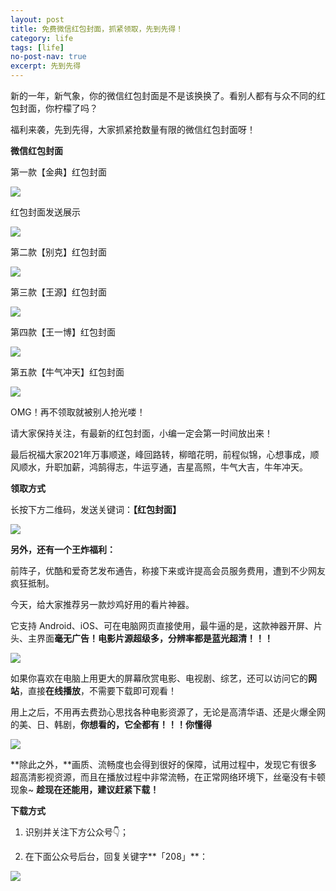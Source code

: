 ```yaml
---
layout: post
title: 免费微信红包封面，抓紧领取，先到先得！
category: life
tags: [life]
no-post-nav: true
excerpt: 先到先得
---
```


新的一年，新气象，你的微信红包封面是不是该换换了。看别人都有与众不同的红包封面，你柠檬了吗？

福利来袭，先到先得，大家抓紧抢数量有限的微信红包封面呀！

**微信红包封面**

第一款【金典】红包封面

![](http://favorites.ren/assets/images/2021/it/fengmian/fengmian01.jpg) 


红包封面发送展示

![](http://favorites.ren/assets/images/2021/it/fengmian/fengmian03.jpg) 

第二款【别克】红包封面

![](http://favorites.ren/assets/images/2021/it/fengmian/fengmian04.jpg) 

第三款【王源】红包封面

![](http://favorites.ren/assets/images/2021/it/fengmian/fengmian05.jpg) 

第四款【王一博】红包封面

![](http://favorites.ren/assets/images/2021/it/fengmian/fengmian06.jpg) 

第五款【牛气冲天】红包封面

![](http://favorites.ren/assets/images/2021/it/fengmian/fengmian07.jpg) 

OMG！再不领取就被别人抢光喽！

请大家保持关注，有最新的红包封面，小编一定会第一时间放出来！

最后祝福大家2021年万事顺遂，峰回路转，柳暗花明，前程似锦，心想事成，顺风顺水，升职加薪，鸿鹄得志，牛运亨通，吉星高照，牛气大吉，牛年冲天。

**领取方式**

长按下方二维码，发送关键词：**【红包封面】**

![](http://favorites.ren/assets/images/2020/it/aliyun/aliyun09.jpg) 

**另外，还有一个王炸福利：**

前阵子，优酷和爱奇艺发布通告，称接下来或许提高会员服务费用，遭到不少网友疯狂抵制。

今天，给大家推荐另一款炒鸡好用的看片神器。

它支持 Android、iOS、可在电脑网页直接使用，最牛逼的是，这款神器开屏、片头、主界面**毫无广告！电影片源超级多，分辨率都是蓝光超清！！！**

![](http://favorites.ren/assets/images/2021/it/fengmian/fengmian09.jpg) 

如果你喜欢在电脑上用更大的屏幕欣赏电影、电视剧、综艺，还可以访问它的**网站**，直接**在线播放**，不需要下载即可观看！

用上之后，不用再去费劲心思找各种电影资源了，无论是高清华语、还是火爆全网的美、日、韩剧，**你想看的，它全都有！！！你懂得**

![](http://favorites.ren/assets/images/2021/it/fengmian/fengmian10.jpg) 

**除此之外，**画质、流畅度也会得到很好的保障，试用过程中，发现它有很多超高清影视资源，而且在播放过程中非常流畅，在正常网络环境下，丝毫没有卡顿现象~ **趁现在还能用，建议赶紧下载！**

**下载方式**

1.  识别并关注下方公众号👇；

2. 在下面公众号后台，回复关键字**「208」**：

![](http://favorites.ren/assets/images/2020/it/aliyun/aliyun06.jpg) 
